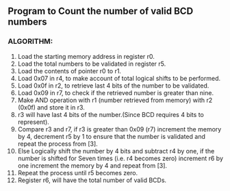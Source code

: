 ## Program to Count the number of valid BCD numbers

### ALGORITHM:
1. Load the starting memory address in register r0.
2. Load the total numbers to be validated in register r5.
3. Load the contents of pointer r0 to r1.
4. Load 0x07 in r4, to make account of total logical shifts to be performed.
5. Load 0x0f in r2, to retrieve last 4 bits of the number to be validated.
6. Load 0x09 in r7, to check if the retrieved number is greater than nine.
7. Make AND operation with r1 (number retrieved from memory) with r2 (0x0f) and store
it in r3.
8. r3 will have last 4 bits of the number.(Since BCD requires 4 bits to represent).
9. Compare r3 and r7, if r3 is greater than 0x09 (r7) increment the memory by 4, decrement
r5 by 1 to ensure that the number is validated and repeat the process from [3].
10. Else Logically shift the number by 4 bits and subtract r4 by one, if the number is shifted
for Seven times (i.e. r4 becomes zero) increment r6 by one increment the memory by 4
and repeat from [3].
11. Repeat the process until r5 becomes zero.
12. Register r6, will have the total number of valid BCDs.
